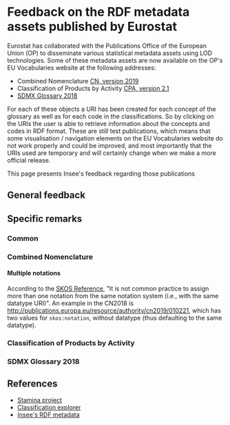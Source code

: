 # Feedback on the RDF metadata assets published by Eurostat

Eurostat has collaborated with the Publications Office of the European Union (OP) to disseminate various statistical metadata assets using LOD technologies. Some of these metadata assets are now available on the OP's EU Vocabularies website at the following addresses:

  * Combined Nomenclature [CN, version 2019](https://op.europa.eu/en/web/eu-vocabularies/at-dataset/-/resource/dataset/combined-nomenclature/version-2019)
  * Classification of Products by Activity [CPA, version 2.1](https://op.europa.eu/en/web/eu-vocabularies/at-dataset/-/resource/dataset/statistical-classification/version-2.1)
  * [SDMX Glossary 2018](https://op.europa.eu/en/web/eu-vocabularies/at-dataset/-/resource/dataset/sdmx-glossary/version-2018)

For each of these objects a URI has been created for each concept of the glossary as well as for each code in the classifications. So by clicking on the URIs the user is able to retrieve information about the concepts and codes in RDF format. These are still test publications, which means that some visualisation / navigation elements on the EU Vocabularies website do not work properly and could be improved, and most importantly that the URIs used are temporary and will certainly change when we make a more official release. 

This page presents Insee's feedback regarding those publications

## General feedback

## Specific remarks

### Common

### Combined Nomenclature

#### Multiple notations

According to the [SKOS Reference](https://www.w3.org/TR/skos-reference/#L2637), "It is not common practice to assign more than one notation from the same notation system (i.e., with the same datatype URI)". An example in the CN2018 is http://publications.europa.eu/resource/authority/cn2019/010221, which has two values for `skos:notation`, without datatype (thus defaulting to the same datatype).

### Classification of Products by Activity

### SDMX Glossary 2018

## References

  * [Stamina project](https://github.com/FranckCo/Stamina)
  * [Classification explorer](http://classifications.scfe.eu/)
  * [Insee's RDF metadata](http://rdf.insee.fr/)
